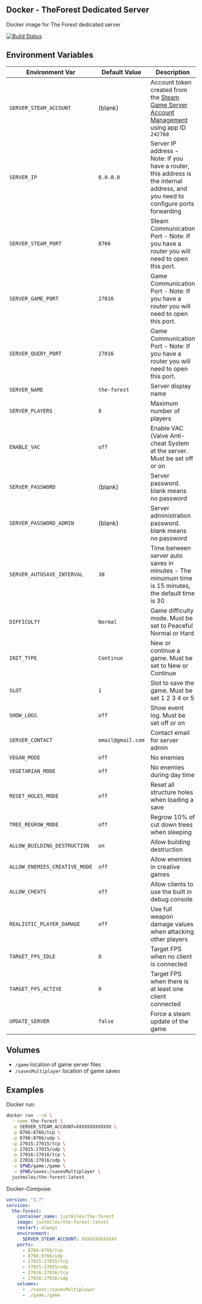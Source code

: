 ## Docker - TheForest Dedicated Server

Docker image for The Forest dedicated server

[![Build Status](https://drone.justmiles.io/api/badges/justmiles/the-forest/status.svg)](https://drone.justmiles.io/justmiles/the-forest)

## Environment Variables

| Environment Var               | Default Value     | Description                                                                                                                                   |
| ----------------------------- | ----------------- | --------------------------------------------------------------------------------------------------------------------------------------------- |
| `SERVER_STEAM_ACCOUNT`        | (blank)           | Account token created from the [Steam Game Server Account Management](https://steamcommunity.com/dev/managegameservers) using app ID `242760` |
| `SERVER_IP`                   | `0.0.0.0`         | Server IP address - Note: If you have a router, this address is the internal address, and you need to configure ports forwarding              |
| `SERVER_STEAM_PORT`           | `8766`            | Steam Communication Port - Note: If you have a router you will need to open this port.                                                        |
| `SERVER_GAME_PORT`            | `27016`           | Game Communication Port - Note: If you have a router you will need to open this port.                                                         |
| `SERVER_QUERY_PORT`           | `27016`           | Game Communication Port - Note: If you have a router you will need to open this port.                                                         |
| `SERVER_NAME`                 | `the-forest`      | Server display name                                                                                                                           |
| `SERVER_PLAYERS`              | `8`               | Maximum number of players                                                                                                                     |
| `ENABLE_VAC`                  | `off`             | Enable VAC (Valve Anti-cheat System at the server. Must be set off or on                                                                      |
| `SERVER_PASSWORD`             | (blank)           | Server password. blank means no password                                                                                                      |
| `SERVER_PASSWORD_ADMIN`       | (blank)           | Server administration password. blank means no password                                                                                       |
| `SERVER_AUTOSAVE_INTERVAL`    | `30`              | Time between server auto saves in minutes - The minumum time is 15 minutes, the default time is 30                                            |
| `DIFFICULTY`                  | `Normal`          | Game difficulty mode. Must be set to Peaceful Normal or Hard                                                                                  |
| `INIT_TYPE`                   | `Continue`        | New or continue a game. Must be set to New or Continue                                                                                        |
| `SLOT`                        | `1`               | Slot to save the game. Must be set 1 2 3 4 or 5                                                                                               |
| `SHOW_LOGS`                   | `off`             | Show event log. Must be set off or on                                                                                                         |
| `SERVER_CONTACT`              | `email@gmail.com` | Contact email for server admin                                                                                                                |
| `VEGAN_MODE`                  | `off`             | No enemies                                                                                                                                    |
| `VEGETARIAN_MODE`             | `off`             | No enemies during day time                                                                                                                    |
| `RESET_HOLES_MODE`            | `off`             | Reset all structure holes when loading a save                                                                                                 |
| `TREE_REGROW_MODE`            | `off`             | Regrow 10% of cut down trees when sleeping                                                                                                    |
| `ALLOW_BUILDING_DESTRUCTION`  | `on`              | Allow building destruction                                                                                                                    |
| `ALLOW_ENEMIES_CREATIVE_MODE` | `off`             | Allow enemies in creative games                                                                                                               |
| `ALLOW_CHEATS`                | `off`             | Allow clients to use the built in debug console                                                                                               |
| `REALISTIC_PLAYER_DAMAGE`     | `off`             | Use full weapon damage values when attacking other players                                                                                    |
| `TARGET_FPS_IDLE`             | `0`               | Target FPS when no client is connected                                                                                                        |
| `TARGET_FPS_ACTIVE`           | `0`               | Target FPS when there is at least one client connected                                                                                        |
| `UPDATE_SERVER`               | `false`           | Force a steam update of the game                                                                                                              |

## Volumes

- `/game` location of game server files
- `/savesMultiplayer` location of game saves

## Examples

Docker run:

```bash
docker run --rm \
  --name the-forest \
  -e SERVER_STEAM_ACCOUNT=XXXXXXXXXXXXX \
  -p 8766:8766/tcp \
  -p 8766:8766/udp \
  -p 27015:27015/tcp \
  -p 27015:27015/udp \
  -p 27016:27016/tcp \
  -p 27016:27016/udp \
  -v $PWD/game:/game \
  -v $PWD/saves:/savesMultiplayer \
  justmiles/the-forest:latest
```

Docker-Compose:

```yaml
version: "3.7"
services:
  the-forest:
    container_name: justmiles/the-forest
    image: justmiles/the-forest:latest
    restart: always
    environment:
      SERVER_STEAM_ACCOUNT: XXXXXXXXXXXXX
    ports:
      - 8766:8766/tcp
      - 8766:8766/udp
      - 27015:27015/tcp
      - 27015:27015/udp
      - 27016:27016/tcp
      - 27016:27016/udp
    volumes:
      - ./saves:/savesMultiplayer
      - ./game:/game
```

